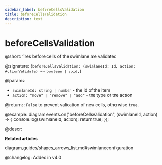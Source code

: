 ```yaml
---
sidebar_label: beforeCellsValidation
title: beforeCellsValidation 
description: text
---
```


# beforeCellsValidation
 
@short: fires before cells of the swimlane are validated

@signature: {`beforeCellsValidation: (swimlaneId: Id, action: ActionValidate) => boolean | void;`}

@params:
- `swimlaneId: string | number` - the id of the item
- `action: "move" | "remove" | "add"` - the type of the action

@returns:
`False` to prevent validation of new cells, otherwise `true`.

@example:
diagram.events.on("beforeCellsValidation", (swimlaneId, action) => {
    console.log(swimlaneId, action);
    return true;
});

@descr:

**Related articles**

diagram_guides/shapes_arrows_list.md#swimlaneconfiguration

@changelog:
Added in v4.0

